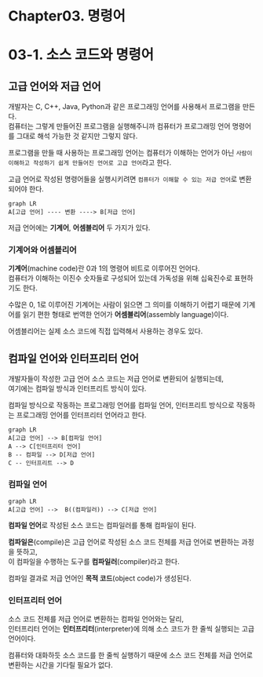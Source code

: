 # Chapter03. 명령어

# 03-1. 소스 코드와 명령어

## 고급 언어와 저급 언어

개발자는 C, C++, Java, Python과 같은 프로그래밍 언어를 사용해서 프로그램을 만든다.  
컴퓨터는 그렇게 만들어진 프로그램을 실행해주니까 컴퓨터가 프로그래밍 언어 명령어를 그대로 해석 가능한 것 같지만 그렇지 않다.

프로그램을 만들 때 사용하는 프로그래밍 언어는 컴퓨터가 이해하는 언어가 아닌 `사람이 이해하고 작성하기 쉽게 만들어진 언어로 고급 언어`라고 한다.

고급 언어로 작성된 명령어들을 실행시키려면 `컴퓨터가 이해할 수 있는 저급 언어`로 변환되어야 한다.

```mermaid
graph LR
A[고급 언어] ---- 변환 ----> B[저급 언어]
```

저급 언어에는 **기계어**, **어셈블리어** 두 가지가 있다.

### 기계어와 어셈블리어

**기계어**(machine code)란 0과 1의 명령어 비트로 이루어진 언어다.  
컴퓨터가 이해하는 이진수 숫자들로 구성되어 있는데 가독성을 위해 십육진수로 표현하기도 한다.

수많은 0, 1로 이루어진 기계어는 사람이 읽으면 그 의미를 이해하기 어렵기 때문에 기계어를 읽기 편한 형태로 번역한 언어가 **어셈블리어**(assembly language)이다.

어셈블리어는 실제 소스 코드에 직접 입력해서 사용하는 경우도 있다.

## 컴파일 언어와 인터프리터 언어

개발자들이 작성한 고급 언어 소스 코드는 저급 언어로 변환되어 실행되는데,  
여기에는 컴파일 방식과 인터프리트 방식이 있다.

컴파일 방식으로 작동하는 프로그래밍 언어를 컴파일 언어, 인터프리트 방식으로 작동하는 프로그래밍 언어를 인터프리터 언어라고 한다.

```mermaid
graph LR
A[고급 언어] --> B[컴파일 언어]
A --> C[인터프리터 언어]
B -- 컴파일 --> D[저급 언어]
C -- 인터프리트 --> D
```

### 컴파일 언어

```mermaid
graph LR
A[고급 언어] -->  B((컴파일러)) --> C[저급 언어]
```

**컴파일 언어**로 작성된 소스 코드는 컴파일러를 통해 컴파일이 된다.

**컴파일은**(compile)은 고급 언어로 작성된 소스 코드 전체를 저급 언어로 변환하는 과정을 뜻하고,  
이 컴파일을 수행하는 도구를 **컴파일러**(compiler)라고 한다.

컴파일 결과로 저급 언어인 **목적 코드**(object code)가 생성된다.

### 인터프리터 언어

소스 코드 전체를 저급 언어로 변환하는 컴파일 언어와는 달리,  
인터프리터 언어는 **인터프리터**(interpreter)에 의해 소스 코드가 한 줄씩 실행되는 고급 언어이다.

컴퓨터와 대화하듯 소스 코드를 한 줄씩 실행하기 때문에 소스 코드 전체를 저급 언어로 변환하는 시간을 기다릴 필요가 없다.